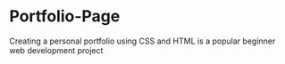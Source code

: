 # Portfolio-Page
Creating a personal portfolio using CSS and HTML is a popular beginner web development project
